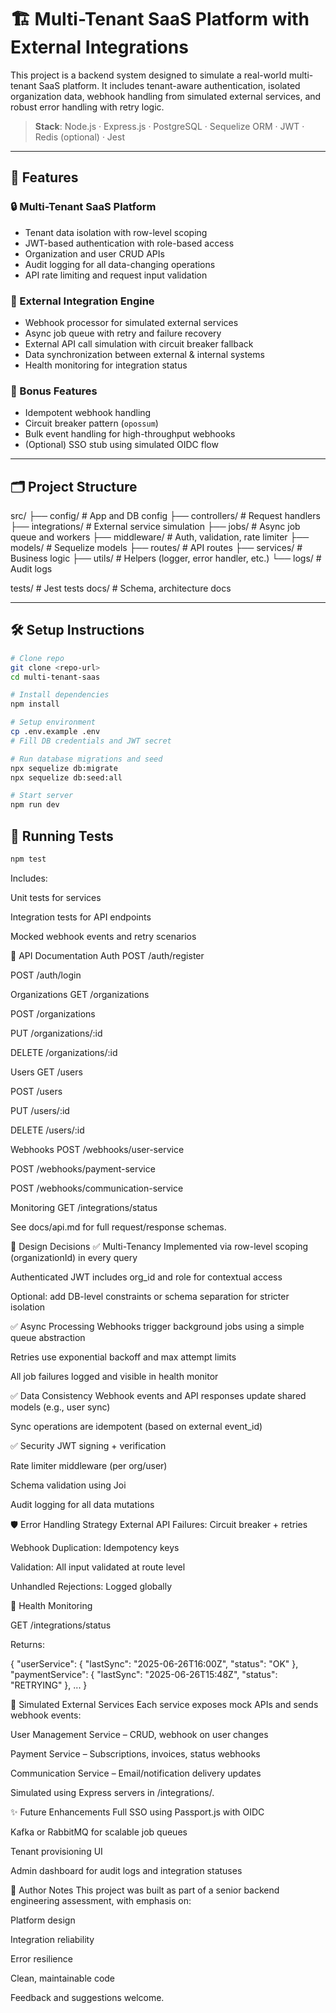 # 🏗️ Multi-Tenant SaaS Platform with External Integrations

This project is a backend system designed to simulate a real-world multi-tenant SaaS platform. It includes tenant-aware authentication, isolated organization data, webhook handling from simulated external services, and robust error handling with retry logic.

> **Stack**: Node.js · Express.js · PostgreSQL · Sequelize ORM · JWT · Redis (optional) · Jest

---

## 🧩 Features

### 🔒 Multi-Tenant SaaS Platform
- Tenant data isolation with row-level scoping
- JWT-based authentication with role-based access
- Organization and user CRUD APIs
- Audit logging for all data-changing operations
- API rate limiting and request input validation

### 🔗 External Integration Engine
- Webhook processor for simulated external services
- Async job queue with retry and failure recovery
- External API call simulation with circuit breaker fallback
- Data synchronization between external & internal systems
- Health monitoring for integration status

### 🎁 Bonus Features
- Idempotent webhook handling
- Circuit breaker pattern (`opossum`)
- Bulk event handling for high-throughput webhooks
- (Optional) SSO stub using simulated OIDC flow

---

## 🗂️ Project Structure

src/
├── config/ # App and DB config
├── controllers/ # Request handlers
├── integrations/ # External service simulation
├── jobs/ # Async job queue and workers
├── middleware/ # Auth, validation, rate limiter
├── models/ # Sequelize models
├── routes/ # API routes
├── services/ # Business logic
├── utils/ # Helpers (logger, error handler, etc.)
└── logs/ # Audit logs

tests/ # Jest tests
docs/ # Schema, architecture docs


---

## 🛠️ Setup Instructions

```bash
# Clone repo
git clone <repo-url>
cd multi-tenant-saas

# Install dependencies
npm install

# Setup environment
cp .env.example .env
# Fill DB credentials and JWT secret

# Run database migrations and seed
npx sequelize db:migrate
npx sequelize db:seed:all

# Start server
npm run dev
```

## 🧪 Running Tests

```bash
npm test
```

Includes:

Unit tests for services

Integration tests for API endpoints

Mocked webhook events and retry scenarios

📒 API Documentation
Auth
POST /auth/register

POST /auth/login

Organizations
GET /organizations

POST /organizations

PUT /organizations/:id

DELETE /organizations/:id

Users
GET /users

POST /users

PUT /users/:id

DELETE /users/:id

Webhooks
POST /webhooks/user-service

POST /webhooks/payment-service

POST /webhooks/communication-service

Monitoring
GET /integrations/status

See docs/api.md for full request/response schemas.

🧠 Design Decisions
✅ Multi-Tenancy
Implemented via row-level scoping (organizationId) in every query

Authenticated JWT includes org_id and role for contextual access

Optional: add DB-level constraints or schema separation for stricter isolation

✅ Async Processing
Webhooks trigger background jobs using a simple queue abstraction

Retries use exponential backoff and max attempt limits

All job failures logged and visible in health monitor

✅ Data Consistency
Webhook events and API responses update shared models (e.g., user sync)

Sync operations are idempotent (based on external event_id)

✅ Security
JWT signing + verification

Rate limiter middleware (per org/user)

Schema validation using Joi

Audit logging for all data mutations

🛡️ Error Handling Strategy
External API Failures: Circuit breaker + retries

Webhook Duplication: Idempotency keys

Validation: All input validated at route level

Unhandled Rejections: Logged globally

🚥 Health Monitoring

GET /integrations/status

Returns:

{
  "userService": { "lastSync": "2025-06-26T16:00Z", "status": "OK" },
  "paymentService": { "lastSync": "2025-06-26T15:48Z", "status": "RETRYING" },
  ...
}


🧩 Simulated External Services
Each service exposes mock APIs and sends webhook events:

User Management Service – CRUD, webhook on user changes

Payment Service – Subscriptions, invoices, status webhooks

Communication Service – Email/notification delivery updates

Simulated using Express servers in /integrations/.

✨ Future Enhancements
Full SSO using Passport.js with OIDC

Kafka or RabbitMQ for scalable job queues

Tenant provisioning UI

Admin dashboard for audit logs and integration statuses

🧠 Author Notes
This project was built as part of a senior backend engineering assessment, with emphasis on:

Platform design

Integration reliability

Error resilience

Clean, maintainable code

Feedback and suggestions welcome.
